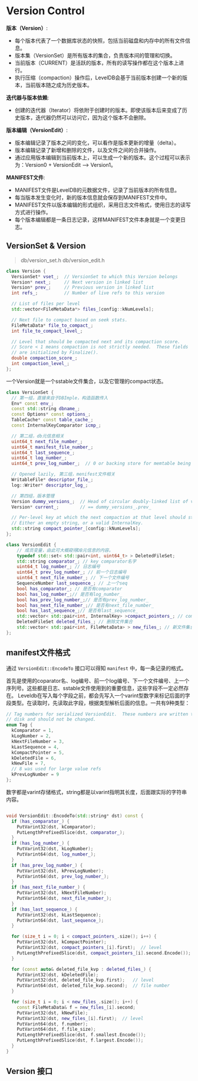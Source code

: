 # Version Control

**版本（Version）**:

- 每个版本代表了一个数据库状态的快照，包括当前磁盘和内存中的所有文件信息。
- 版本集（VersionSet）是所有版本的集合，负责版本间的管理和切换。
- 当前版本（CURRENT）是活跃的版本，所有的读写操作都在这个版本上进行。
- 执行压缩（compaction）操作后，LevelDB会基于当前版本创建一个新的版本，当前版本随之成为历史版本。

**迭代器与版本依赖**:

- 创建的迭代器（Iterator）将依附于创建时的版本。即使该版本后来变成了历史版本，迭代器仍然可以访问它，因为这个版本不会删除。

**版本编辑（VersionEdit）**:

- 版本编辑记录了版本之间的变化，可以看作是版本更新的增量（delta）。
- 版本编辑记录了新增和删除的文件，以及文件之间的合并操作。
- 通过应用版本编辑到当前版本上，可以生成一个新的版本。这个过程可以表示为：Version0 + VersionEdit --> Version1。

**MANIFEST文件**:

- MANIFEST文件是LevelDB的元数据文件，记录了当前版本的所有信息。
- 每当版本发生变化时，新的版本信息就会保存到MANIFEST文件中。
- MANIFEST文件以版本编辑的形式组织，采用日志文件格式，使用日志的读写方式进行操作。
- 每个版本编辑都是一条日志记录，这样MANIFEST文件本身就是一个变更日志。

## VersionSet & Version

> db/version_set.h  db/version_edit.h

```cpp
class Version {
  VersionSet* vset_;  // VersionSet to which this Version belongs
  Version* next_;     // Next version in linked list
  Version* prev_;     // Previous version in linked list
  int refs_;          // Number of live refs to this version

  // List of files per level
  std::vector<FileMetaData*> files_[config::kNumLevels];

  // Next file to compact based on seek stats.
  FileMetaData* file_to_compact_;
  int file_to_compact_level_;

  // Level that should be compacted next and its compaction score.
  // Score < 1 means compaction is not strictly needed.  These fields
  // are initialized by Finalize().
  double compaction_score_;
  int compaction_level_;
};
```

一个Version就是一个sstable文件集合，以及它管理的compact状态。

```cpp
class VersionSet {
  // 第一组，直接来自于DBImple，构造函数传入
  Env* const env_;
  const std::string dbname_;
  const Options* const options_;
  TableCache* const table_cache_;
  const InternalKeyComparator icmp_;

  // 第二组，db元信息相关
  uint64_t next_file_number_;
  uint64_t manifest_file_number_;
  uint64_t last_sequence_;
  uint64_t log_number_;
  uint64_t prev_log_number_;  // 0 or backing store for memtable being compacted

  // Opened lazily, 第三组，menifest文件相关 
  WritableFile* descriptor_file_;
  log::Writer* descriptor_log_;

  // 第四组，版本管理 
  Version dummy_versions_;  // Head of circular doubly-linked list of versions.
  Version* current_;        // == dummy_versions_.prev_

  // Per-level key at which the next compaction at that level should start.
  // Either an empty string, or a valid InternalKey.
  std::string compact_pointer_[config::kNumLevels];
};
```

```cpp
class VersionEdit {
    // 成员变量，由此可大概窥得DB元信息的内容。  
    typedef std::set< std::pair<int, uint64_t> > DeletedFileSet;  
    std::string comparator_; // key comparator名字  
    uint64_t log_number_; // 日志编号  
    uint64_t prev_log_number_; // 前一个日志编号  
    uint64_t next_file_number_; // 下一个文件编号  
    SequenceNumber last_sequence_; // 上一个seq  
    bool has_comparator_; // 是否有comparator  
    bool has_log_number_;// 是否有log_number_  
    bool has_prev_log_number_;// 是否有prev_log_number_  
    bool has_next_file_number_;// 是否有next_file_number_  
    bool has_last_sequence_;// 是否有last_sequence_  
    std::vector< std::pair<int, InternalKey> >compact_pointers_; // compact点  
    DeletedFileSet deleted_files_; // 删除文件集合  
    std::vector< std::pair<int, FileMetaData> > new_files_; // 新文件集合 
};
```

## manifest文件格式

通过 `VersionEdit::EncodeTo` 接口可以得知 `manifest` 中，每一条记录的格式。

首先是使用的coparator名、log编号、前一个log编号、下一个文件编号、上一个序列号。这些都是日志、sstable文件使用到的重要信息，这些字段不一定必然存在。 Leveldb在写入每个字段之前，都会先写入一个varint型数字来标记后面的字段类型。在读取时，先读取此字段，根据类型解析后面的信息。一共有9种类型：

```cpp
// Tag numbers for serialized VersionEdit.  These numbers are written to
// disk and should not be changed.
enum Tag {
  kComparator = 1,
  kLogNumber = 2,
  kNextFileNumber = 3,
  kLastSequence = 4,
  kCompactPointer = 5,
  kDeletedFile = 6,
  kNewFile = 7,
  // 8 was used for large value refs
  kPrevLogNumber = 9
};
```

数字都是varint存储格式，string都是以varint指明其长度，后面跟实际的字符串内容。

```cpp

void VersionEdit::EncodeTo(std::string* dst) const {
  if (has_comparator_) {
    PutVarint32(dst, kComparator);
    PutLengthPrefixedSlice(dst, comparator_);
  }
  if (has_log_number_) {
    PutVarint32(dst, kLogNumber);
    PutVarint64(dst, log_number_);
  }
  if (has_prev_log_number_) {
    PutVarint32(dst, kPrevLogNumber);
    PutVarint64(dst, prev_log_number_);
  }
  if (has_next_file_number_) {
    PutVarint32(dst, kNextFileNumber);
    PutVarint64(dst, next_file_number_);
  }
  if (has_last_sequence_) {
    PutVarint32(dst, kLastSequence);
    PutVarint64(dst, last_sequence_);
  }

  for (size_t i = 0; i < compact_pointers_.size(); i++) {
    PutVarint32(dst, kCompactPointer);
    PutVarint32(dst, compact_pointers_[i].first);  // level
    PutLengthPrefixedSlice(dst, compact_pointers_[i].second.Encode());
  }

  for (const auto& deleted_file_kvp : deleted_files_) {
    PutVarint32(dst, kDeletedFile);
    PutVarint32(dst, deleted_file_kvp.first);   // level
    PutVarint64(dst, deleted_file_kvp.second);  // file number
  }

  for (size_t i = 0; i < new_files_.size(); i++) {
    const FileMetaData& f = new_files_[i].second;
    PutVarint32(dst, kNewFile);
    PutVarint32(dst, new_files_[i].first);  // level
    PutVarint64(dst, f.number);
    PutVarint64(dst, f.file_size);
    PutLengthPrefixedSlice(dst, f.smallest.Encode());
    PutLengthPrefixedSlice(dst, f.largest.Encode());
  }
}
```

## Version 接口